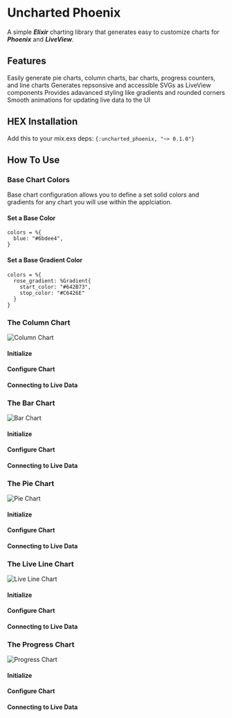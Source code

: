 # Uncharted Phoenix
A simple ***Elixir*** charting library that generates easy to customize charts for ***Phoenix*** and ***LiveView***.

## Features
Easily generate pie charts, column charts, bar charts, progress counters, and line charts
Generates repsonsive and accessible SVGs as LiveView components
Provides adavanced styling like gradients and rounded corners
Smooth animations for updating live data to the UI

## HEX Installation
Add this to your mix.exs deps:
``` {:uncharted_phoenix, "~> 0.1.0"} ```

## How To Use

### Base Chart Colors 
Base chart configuration allows you to define a set solid colors and gradients for any chart you will use within the applciation.

#### Set a Base Color
```
colors = %{
  blue: "#6bdee4",
}
```

#### Set a Base Gradient Color
```
colors = %{
  rose_gradient: %Gradient{
    start_color: "#642B73",
    stop_color: "#C6426E"
  }
}
```

### The Column Chart
![Column Chart](assets/images/column-chart.jpg "Column Chart")

  #### Initialize
  
  #### Configure Chart
  
  #### Connecting to Live Data

### The Bar Chart
![Bar Chart](assets/images/bar-chart.jpg "Bar Chart")
  #### Initialize
  
  #### Configure Chart
  
  #### Connecting to Live Data

### The Pie Chart
![Pie Chart](assets/images/pie-chart.jpg "Pie Chart")

  #### Initialize
  
  #### Configure Chart
  
  #### Connecting to Live Data

### The Live Line Chart
![Live Line Chart](assets/images/line-chart.jpg "Live Line Chart")

  #### Initialize
  
  #### Configure Chart
  
  #### Connecting to Live Data

### The Progress Chart
![Progress Chart](assets/images/progress-chart.jpg "Progress Chart")
  #### Initialize
  
  #### Configure Chart
  
  #### Connecting to Live Data

